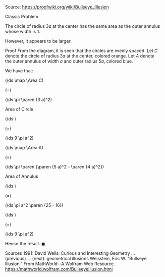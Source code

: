# 

Source: https://proofwiki.org/wiki/Bullseye_Illusion

Classic Problem


The circle of radius $3 a$ at the center has the same area as the outer annulus whose width is $1$.

However, it appears to be larger.


Proof
From the diagram, it is seen that the circles are evenly spaced.
Let $C$ denote the circle of radius $3 a$ at the center, colored orange.
Let $A$ denote the outer annulus of width $a$ and outer radius $5 a$, colored blue.

We have that:














\(\ds \map \Area C\)

\(=\)







\(\ds \pi \paren {3 a}^2\)





Area of Circle














\(\ds \)

\(=\)







\(\ds 9 \pi a^2\)
























\(\ds \map \Area A\)

\(=\)







\(\ds \pi \paren {\paren {5 a}^2 - \paren {4 a}^2}\)





Area of Annulus














\(\ds \)

\(=\)







\(\ds \pi a^2 \paren {25 - 16}\)




















\(\ds \)

\(=\)







\(\ds 9 \pi a^2\)










Hence the result.
$\blacksquare$


Sources
1991: David Wells: Curious and Interesting Geometry ... (previous) ... (next): geometrical illusions
Weisstein, Eric W. "Bullseye Illusion." From MathWorld--A Wolfram Web Resource.  https://mathworld.wolfram.com/BullseyeIllusion.html





